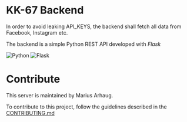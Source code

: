 # KK-67 Backend

In order to avoid leaking API_KEYS, the backend shall fetch all data from Facebook, Instagram etc.

The backend is a simple Python REST API developed with _Flask_

![Python](https://img.shields.io/badge/Python-3776AB?style=for-the-badge&logo=python&logoColor=white)
![Flask](https://img.shields.io/badge/Flask-000000?style=for-the-badge&logo=flask&logoColor=white)

# Contribute

This server is maintained by Marius Arhaug.

To contribute to this project, follow the guidelines described in the [CONTRIBUTING.md](./CONTRIBUTING.md)
